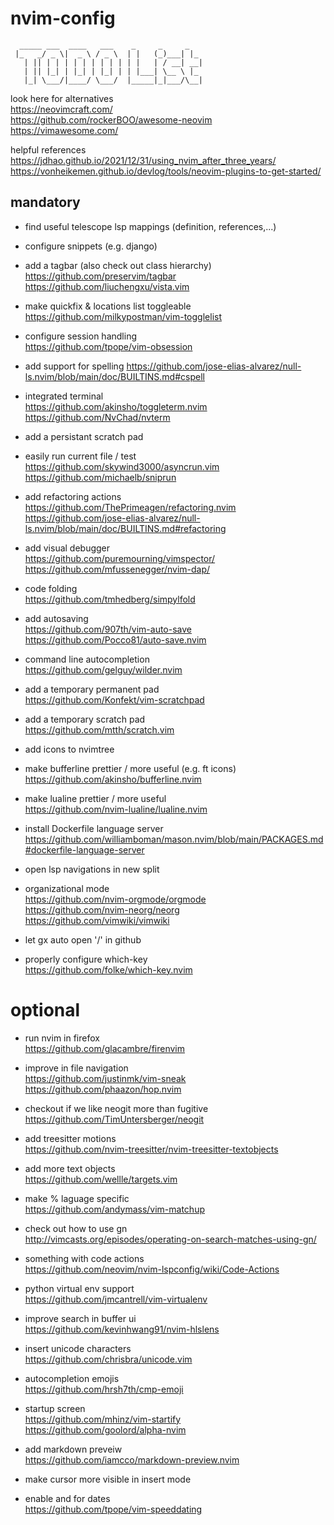# nvim-config

```
  _____ ___  ____   ___    _     _     _
 |_   _/ _ \|  _ \ / _ \  | |   (_)___| |_
   | || | | | | | | | | | | |   | / __| __|
   | || |_| | |_| | |_| | | |___| \__ \ |_
   |_| \___/|____/ \___/  |_____|_|___/\__|
```

look here for alternatives  
 https://neovimcraft.com/  
 https://github.com/rockerBOO/awesome-neovim  
 https://vimawesome.com/

helpful references  
 https://jdhao.github.io/2021/12/31/using_nvim_after_three_years/  
 https://vonheikemen.github.io/devlog/tools/neovim-plugins-to-get-started/

## mandatory

- find useful telescope lsp mappings (definition, references,...)

- configure snippets (e.g. django)

- add a tagbar (also check out class hierarchy)  
  https://github.com/preservim/tagbar  
  https://github.com/liuchengxu/vista.vim

- make quickfix & locations list toggleable  
  https://github.com/milkypostman/vim-togglelist

- configure session handling  
  https://github.com/tpope/vim-obsession

- add support for spelling
  https://github.com/jose-elias-alvarez/null-ls.nvim/blob/main/doc/BUILTINS.md#cspell

- integrated terminal  
  https://github.com/akinsho/toggleterm.nvim  
  https://github.com/NvChad/nvterm

- add a persistant scratch pad

- easily run current file / test  
  https://github.com/skywind3000/asyncrun.vim
  https://github.com/michaelb/sniprun

- add refactoring actions
  https://github.com/ThePrimeagen/refactoring.nvim
  https://github.com/jose-elias-alvarez/null-ls.nvim/blob/main/doc/BUILTINS.md#refactoring

- add visual debugger  
  https://github.com/puremourning/vimspector/  
  https://github.com/mfussenegger/nvim-dap/

- code folding  
  https://github.com/tmhedberg/simpylfold

- add autosaving  
  https://github.com/907th/vim-auto-save  
  https://github.com/Pocco81/auto-save.nvim

- command line autocompletion  
  https://github.com/gelguy/wilder.nvim

- add a temporary permanent pad  
  https://github.com/Konfekt/vim-scratchpad

- add a temporary scratch pad  
  https://github.com/mtth/scratch.vim

- add icons to nvimtree

- make bufferline prettier / more useful (e.g. ft icons)  
  https://github.com/akinsho/bufferline.nvim

- make lualine prettier / more useful  
  https://github.com/nvim-lualine/lualine.nvim

- install Dockerfile language server
  https://github.com/williamboman/mason.nvim/blob/main/PACKAGES.md#dockerfile-language-server

- open lsp navigations in new split

- organizational mode  
  https://github.com/nvim-orgmode/orgmode  
  https://github.com/nvim-neorg/neorg  
  https://github.com/vimwiki/vimwiki

- let gx auto open '<user>/<repo>' in github

- properly configure which-key  
  https://github.com/folke/which-key.nvim

# optional

- run nvim in firefox  
  https://github.com/glacambre/firenvim

- improve in file navigation  
  https://github.com/justinmk/vim-sneak  
  https://github.com/phaazon/hop.nvim

- checkout if we like neogit more than fugitive  
  https://github.com/TimUntersberger/neogit

- add treesitter motions  
  https://github.com/nvim-treesitter/nvim-treesitter-textobjects

- add more text objects  
  https://github.com/wellle/targets.vim

- make % laguage specific  
  https://github.com/andymass/vim-matchup

- check out how to use gn  
  http://vimcasts.org/episodes/operating-on-search-matches-using-gn/

- something with code actions  
  https://github.com/neovim/nvim-lspconfig/wiki/Code-Actions

- python virtual env support  
  https://github.com/jmcantrell/vim-virtualenv

- improve search in buffer ui  
  https://github.com/kevinhwang91/nvim-hlslens

- insert unicode characters  
  https://github.com/chrisbra/unicode.vim

- autocompletion emojis  
  https://github.com/hrsh7th/cmp-emoji

- startup screen  
  https://github.com/mhinz/vim-startify  
  https://github.com/goolord/alpha-nvim

- add markdown preveiw  
  https://github.com/iamcco/markdown-preview.nvim

- make cursor more visible in insert mode

- enable <C-x> and <C-a> for dates  
  https://github.com/tpope/vim-speeddating
